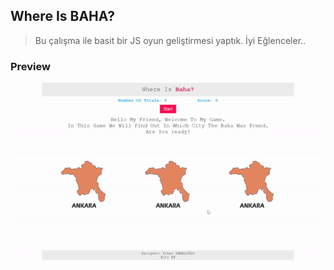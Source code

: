 ## Where Is BAHA?

> Bu çalışma ile basit bir JS oyun geliştirmesi yaptık. 
> İyi Eğlenceler..

### Preview
![](https://raw.githubusercontent.com/erkankamazoglu/WhereIsBaha/master/Preview/promotion.gif)